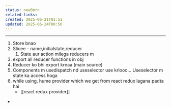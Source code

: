 ```yaml
---
status: newBorn
related-links: 
created: 2025-06-21T01:51
updated: 2025-06-24T00:50
---
```

---

1. Store bnao 
2. Slicee - name,initialstate,reducer 
	1. State aur action milega reducers m 
3. export all reducer functions in obj
4. Reducer ko bhi export krnaa (main source)
5. Components m usedispatch nd useselector use krlooo... Useselector m state ka access hoga
6. while using, hume provider which we get from react redux lagana padta hai
	- [[react redux provider]]
- 
